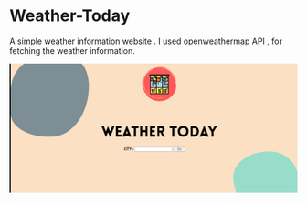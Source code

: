 # Weather-Today
 A simple weather information website . 
 I used openweathermap API , for fetching the weather information.
 
<p align="center">
 <img src="public/images/ss1.PNG">
</p>
